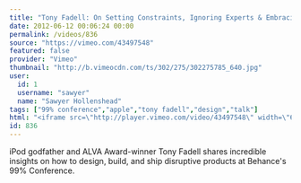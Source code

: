 ```yaml
---
title: "Tony Fadell: On Setting Constraints, Ignoring Experts & Embracing Self-Doubt"
date: 2012-06-12 00:06:24 00:00
permalink: /videos/836
source: "https://vimeo.com/43497548"
featured: false
provider: "Vimeo"
thumbnail: "http://b.vimeocdn.com/ts/302/275/302275785_640.jpg"
user:
  id: 1
  username: "sawyer"
  name: "Sawyer Hollenshead"
tags: ["99% conference","apple","tony fadell","design","talk"]
html: "<iframe src=\"http://player.vimeo.com/video/43497548\" width=\"640\" height=\"480\" frameborder=\"0\" webkitAllowFullScreen mozallowfullscreen allowFullScreen></iframe>"
id: 836
---
```


iPod godfather and ALVA Award-winner Tony Fadell shares incredible insights on how to design, build, and ship disruptive products at Behance's 99% Conference.